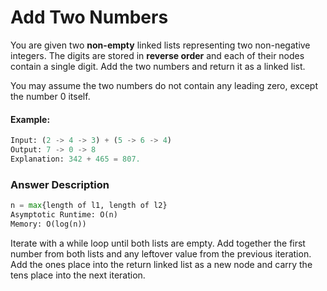 # Add Two Numbers

You are given two **non-empty** linked lists representing two non-negative integers. The digits are stored in **reverse order** and each of their nodes contain a single digit. Add the two numbers and return it as a linked list.

You may assume the two numbers do not contain any leading zero, except the number 0 itself.

#### Example:
```python
Input: (2 -> 4 -> 3) + (5 -> 6 -> 4)
Output: 7 -> 0 -> 8
Explanation: 342 + 465 = 807.
```


### Answer Description
```python
n = max{length of l1, length of l2}
Asymptotic Runtime: O(n)
Memory: O(log(n))
```

Iterate with a while loop until both lists are empty. Add together the first number from both lists and any leftover value from the previous iteration. Add the ones place into the return linked list as a new node and carry the tens place into the next iteration.